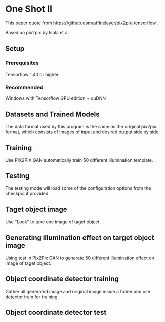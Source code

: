 # One Shot II
This paper quote from https://github.com/affinelayer/pix2pix-tensorflow .

Based on pix2pix by Isola et al

## Setup

### Prerequisites
  Tensorflow 1.4.1 or higher
  
### Recommended
  Windows with Tensorflow GPU edition + cuDNN
  
## Datasets and Trained Models
The data format used by this program is the same as the original pix2pix format, which consists of images of input and desired output side by side. 

## Training
Use PIX2PIX GAN automatically train 50 different illumination template.

## Testing
The testing mode will load some of the configuration options from the checkpoint provided.

## Taget object image 
Use "Look" to take one image of taget object.

## Generating illumination effect on target object image
Using test in Pix2Pix GAN to generate 50 different illumination effect on image of taget object.


## Object coordinate detector training 
Gather all generated image and original image inside a folder and use detector train for training.

## Object coordinate detector test
